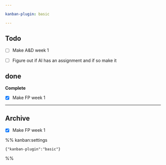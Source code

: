 ```yaml
---

kanban-plugin: basic

---
```


## Todo

- [ ] Make A&D week 1
- [ ] Figure out if AI has an assignment and if so make it


## done

**Complete**
- [x] Make FP week 1


***

## Archive

- [x] Make FP week 1

%% kanban:settings
```
{"kanban-plugin":"basic"}
```
%%